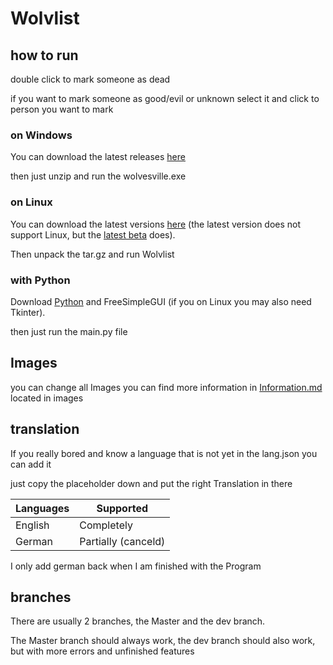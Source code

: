 # Wolvlist
## how to run 

double click to mark someone as dead

if you want to mark someone as good/evil or unknown select it and click to person you want to mark

### on Windows
You can download the latest releases [here](https://github.com/Platzhalten/Wolvesville_list/releases/latest) 

then just unzip and run the wolvesville.exe

### on Linux
You can download the latest versions [here](https://github.com/Platzhalten/Wolvesville_list/releases/latest) (the latest version does not support Linux, but the [latest beta](https://github.com/Platzhalten/Wolvlist/releases/tag/v1.1.0-beta-01) does). 

Then unpack the tar.gz and run Wolvlist

### with Python
Download [Python](https://www.python.org/) and FreeSimpleGUI (if you on Linux you may also need Tkinter). 

then just run the main.py file

## Images

you can change all Images you can find more information in [Information.md](images/information.md) located in images

## translation
If you really bored and know a language that is not yet in the lang.json you can add it

just copy the placeholder down and put the right Translation in there

|Languages|Supported           |
|---------|--------------------|
| English | Completely         |
| German  | Partially (canceld)|

I only add german back when I am finished with the Program

## branches 
There are usually 2 branches, the Master and the dev branch. 

The Master branch should always work, the dev branch should also work, but with more errors and unfinished features

